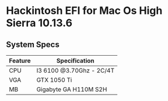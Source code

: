 # Hackintosh EFI for Mac Os High Sierra 10.13.6

## System Specs
|Feature|Specification  |
|--|--|
| CPU | I3 6100 @3.70Ghz - 2C/4T |
| VGA | GTX 1050 Ti |
| MB | Gigabyte GA H110M S2H |